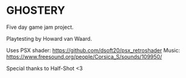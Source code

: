 # GHOSTERY
Five day game jam project. 

Playtesting by Howard van Waard.

Uses PSX shader: https://github.com/dsoft20/psx_retroshader
Music: https://www.freesound.org/people/Corsica_S/sounds/109950/

Special thanks to Half-Shot <3
